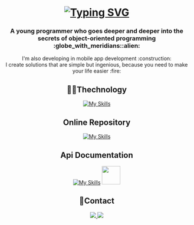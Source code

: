 
  <h1 align = "center" style=
    "sans-serif">
    <a href="https://git.io/typing-svg"><img src="https://readme-typing-svg.demolab.com?      font=center&size=30&duration=4970&pause=970&color=1E8BF7&center=true&vCenter=true&random=false&width=435&lines=%F0%9D%93%97%F0%9D%93%B2+%F0%9D%93%A3%F0%9D%93%B1%F0%9D%93%AE%F0%9D%93%BB%F0%9D%93%AE!+%F0%9F%91%8B+%2C;+%F0%9D%93%98'%F0%9D%93%B6+%F0%9D%93%9F%F0%9D%93%B2%F0%9D%93%B8%F0%9D%93%BD%F0%9D%93%BB+%F0%9D%93%93%F0%9D%94%83%F0%9D%93%B2%F0%9D%93%AA%F0%9D%93%AD%F0%9D%93%B4%F0%9D%93%B8%F0%9D%94%80%F0%9D%93%B2%F0%9D%93%AE%F0%9D%93%AC" alt="Typing SVG" /></a>
  </h1>

<h3 align="center">A young programmer who goes deeper and deeper into the secrets of object-oriented programming :globe_with_meridians::alien:</h3>

<div align="center">
      I'm also developing in mobile app development :construction:
</div>
<div align="center">
      I create solutions that are simple but ingenious, because you need to make your life easier :fire:
</div>

<div align="center">
  
  ## :technologist:Thechnology
  [![My Skills](https://skillicons.dev/icons?i=cs,dotnet,js,html,cssgraphql)](https://skillicons.dev)
  ## Online Repository
  [![My Skills](https://skillicons.dev/icons?i=git,github,azure)](https://skillicons.dev)
  ## Api Documentation
  [![My Skills](https://skillicons.dev/icons?i=postman)](https://skillicons.dev)
  <img src="https://user-images.githubusercontent.com/25181517/186711335-a3729606-5a78-4496-9a36-06efcc74f800.png" width="50" height="50" />
  
</div>


<div align="center">
  
  ## :iphone:Contact
  
  <a href="mailto:piotrek5994@gmail.com" target="_blank">
    <img src="https://img.shields.io/badge/Gmail-D14836?style=for-the-badge&logo=gmail&logoColor=white" target="_blank" />
  </a>
  <a href="https://www.linkedin.com/in/piotrek-dziadkowiec-437692259" target="_blank">
    <img src="https://img.shields.io/badge/LinkedIn-0077B5?style=for-the-badge&logo=linkedin&logoColor=white" target="_blank" />
  </a> 
</div>

